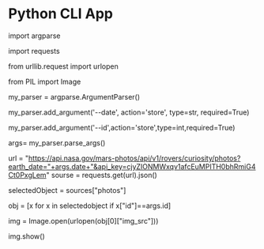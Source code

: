 # Python CLI App

import argparse

import requests

from urllib.request import urlopen

from PIL import Image


my_parser = argparse.ArgumentParser()

my_parser.add_argument('--date', action='store', type=str, required=True)

my_parser.add_argument('--id',action='store',type=int,required=True)

args= my_parser.parse_args()


url = "https://api.nasa.gov/mars-photos/api/v1/rovers/curiosity/photos?earth_date="+args.date+"&api_key=cjyZIONMWxqv1afcEuMPITH0bhRmiG4Ct0PxgLem"
sourse = requests.get(url).json()


selectedObject = sources["photos"]

obj = [x for x in selectedobject if x["id"]==args.id]

img = Image.open(urlopen(obj[0]["img_src"]))

img.show()

